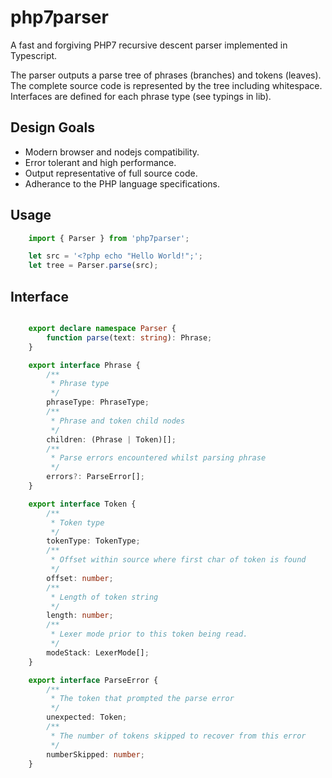 # php7parser

A fast and forgiving PHP7 recursive descent parser implemented in Typescript. 

The parser outputs a parse tree of phrases (branches) and tokens (leaves). The complete source code is represented by the tree including whitespace. Interfaces are defined for each phrase type (see typings in lib).

## Design Goals

* Modern browser and nodejs compatibility.
* Error tolerant and high performance.
* Output representative of full source code.
* Adherance to the PHP language specifications.

## Usage

```typescript
    import { Parser } from 'php7parser';

    let src = '<?php echo "Hello World!";';
    let tree = Parser.parse(src);
```

## Interface

```typescript

    export declare namespace Parser {
        function parse(text: string): Phrase;
    }

    export interface Phrase {
        /**
         * Phrase type
         */
        phraseType: PhraseType;
        /**
         * Phrase and token child nodes
         */
        children: (Phrase | Token)[];
        /**
         * Parse errors encountered whilst parsing phrase
         */
        errors?: ParseError[];
    }

    export interface Token {
        /**
         * Token type
         */
        tokenType: TokenType;
        /**
         * Offset within source where first char of token is found
         */
        offset: number;
        /**
         * Length of token string
         */
        length: number;
        /**
         * Lexer mode prior to this token being read.
         */
        modeStack: LexerMode[];
    }

    export interface ParseError {
        /**
         * The token that prompted the parse error
         */
        unexpected: Token;
        /**
         * The number of tokens skipped to recover from this error
         */
        numberSkipped: number;
    }

```